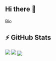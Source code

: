 ## Hi there 👋
Bio

## ⚡ GitHub Stats

<img align="left" src="https://github-readme-stats.vercel.app/api?username=Aldin285&show_icons=true&count_private=true&theme=gruvbox" />
<img src="https://github-readme-stats.vercel.app/api/top-langs/?username=Aldin285&layout=compact&count_private=true&theme=gruvbox" />
<a href="https://github.com/Aldin285/Plateforme_Discord-" target="_blank"><img align="center" src="https://github-readme-stats.vercel.app/api/pin/?username=rafi0101&repo=logstash-pipelines&theme=gruvbox""></a>  



